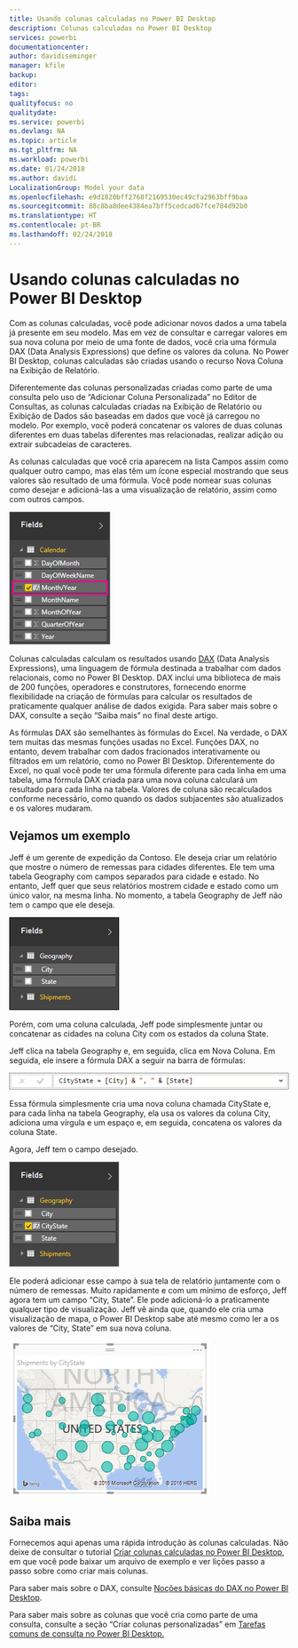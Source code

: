 ```yaml
---
title: Usando colunas calculadas no Power BI Desktop
description: Colunas calculadas no Power BI Desktop
services: powerbi
documentationcenter: 
author: davidiseminger
manager: kfile
backup: 
editor: 
tags: 
qualityfocus: no
qualitydate: 
ms.service: powerbi
ms.devlang: NA
ms.topic: article
ms.tgt_pltfrm: NA
ms.workload: powerbi
ms.date: 01/24/2018
ms.author: davidi
LocalizationGroup: Model your data
ms.openlocfilehash: e9d1820bff2768f2169530ec49cfa2963bff9baa
ms.sourcegitcommit: 88c8ba8dee4384ea7bff5cedcad67fce784d92b0
ms.translationtype: HT
ms.contentlocale: pt-BR
ms.lasthandoff: 02/24/2018
---
```

# <a name="using-calculated-columns-in-power-bi-desktop"></a>Usando colunas calculadas no Power BI Desktop
Com as colunas calculadas, você pode adicionar novos dados a uma tabela já presente em seu modelo. Mas em vez de consultar e carregar valores em sua nova coluna por meio de uma fonte de dados, você cria uma fórmula DAX (Data Analysis Expressions) que define os valores da coluna. No Power BI Desktop, colunas calculadas são criadas usando o recurso Nova Coluna na Exibição de Relatório.

Diferentemente das colunas personalizadas criadas como parte de uma consulta pelo uso de “Adicionar Coluna Personalizada” no Editor de Consultas, as colunas calculadas criadas na Exibição de Relatório ou Exibição de Dados são baseadas em dados que você já carregou no modelo. Por exemplo, você poderá concatenar os valores de duas colunas diferentes em duas tabelas diferentes mas relacionadas, realizar adição ou extrair subcadeias de caracteres.

As colunas calculadas que você cria aparecem na lista Campos assim como qualquer outro campo, mas elas têm um ícone especial mostrando que seus valores são resultado de uma fórmula. Você pode nomear suas colunas como desejar e adicioná-las a uma visualização de relatório, assim como com outros campos.

![](media/desktop-calculated-columns/calccolinpbid_fields.png)

Colunas calculadas calculam os resultados usando [DAX](https://msdn.microsoft.com/library/gg413422.aspx) (Data Analysis Expressions), uma linguagem de fórmula destinada a trabalhar com dados relacionais, como no Power BI Desktop. DAX inclui uma biblioteca de mais de 200 funções, operadores e construtores, fornecendo enorme flexibilidade na criação de fórmulas para calcular os resultados de praticamente qualquer análise de dados exigida. Para saber mais sobre o DAX, consulte a seção “Saiba mais” no final deste artigo.

As fórmulas DAX são semelhantes às fórmulas do Excel. Na verdade, o DAX tem muitas das mesmas funções usadas no Excel. Funções DAX, no entanto, devem trabalhar com dados fracionados interativamente ou filtrados em um relatório, como no Power BI Desktop. Diferentemente do Excel, no qual você pode ter uma fórmula diferente para cada linha em uma tabela, uma fórmula DAX criada para uma nova coluna calculará um resultado para cada linha na tabela. Valores de coluna são recalculados conforme necessário, como quando os dados subjacentes são atualizados e os valores mudaram.

## <a name="lets-look-at-an-example"></a>Vejamos um exemplo
Jeff é um gerente de expedição da Contoso. Ele deseja criar um relatório que mostre o número de remessas para cidades diferentes. Ele tem uma tabela Geography com campos separados para cidade e estado. No entanto, Jeff quer que seus relatórios mostrem cidade e estado como um único valor, na mesma linha. No momento, a tabela Geography de Jeff não tem o campo que ele deseja.

![](media/desktop-calculated-columns/calccolinpbid_cityandstatefields.png)

Porém, com uma coluna calculada, Jeff pode simplesmente juntar ou concatenar as cidades na coluna City com os estados da coluna State.

Jeff clica na tabela Geography e, em seguida, clica em Nova Coluna. Em seguida, ele insere a fórmula DAX a seguir na barra de fórmulas:

![](media/desktop-calculated-columns/calccolinpbid_formula.png)

Essa fórmula simplesmente cria uma nova coluna chamada CityState e, para cada linha na tabela Geography, ela usa os valores da coluna City, adiciona uma vírgula e um espaço e, em seguida, concatena os valores da coluna State.

Agora, Jeff tem o campo desejado.

![](media/desktop-calculated-columns/calccolinpbid_citystatefield.png)

Ele poderá adicionar esse campo à sua tela de relatório juntamente com o número de remessas. Muito rapidamente e com um mínimo de esforço, Jeff agora tem um campo “City, State”. Ele pode adicioná-lo a praticamente qualquer tipo de visualização. Jeff vê ainda que, quando ele cria uma visualização de mapa, o Power BI Desktop sabe até mesmo como ler a os valores de “City, State” em sua nova coluna.

![](media/desktop-calculated-columns/calccolinpbid_citystatemap.png)

## <a name="learn-more"></a>Saiba mais
Fornecemos aqui apenas uma rápida introdução às colunas calculadas. Não deixe de consultar o tutorial [Criar colunas calculadas no Power BI Desktop](desktop-tutorial-create-calculated-columns.md), em que você pode baixar um arquivo de exemplo e ver lições passo a passo sobre como criar mais colunas. 

Para saber mais sobre o DAX, consulte [Noções básicas do DAX no Power BI Desktop](desktop-quickstart-learn-dax-basics.md).

Para saber mais sobre as colunas que você cria como parte de uma consulta, consulte a seção “Criar colunas personalizadas” em [Tarefas comuns de consulta no Power BI Desktop.](desktop-common-query-tasks.md)  

